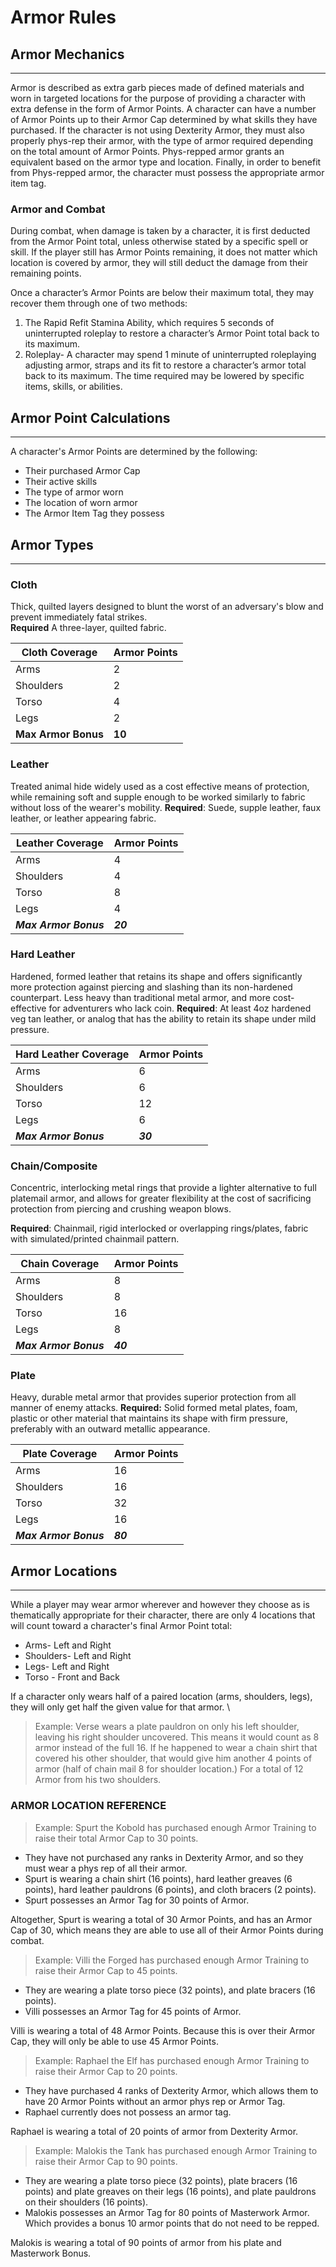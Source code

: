 # Armor Rules

## Armor Mechanics

---
Armor is described as extra garb pieces made of defined materials and worn in targeted locations for the purpose of providing a character with extra defense in the form of Armor Points. A character can have a number of Armor Points up to their Armor Cap determined by what skills they have purchased. If the character is not using Dexterity Armor, they must also properly phys-rep their armor, with the type of armor required depending on the total amount of Armor Points. Phys-repped armor grants an equivalent based on the armor type and location. Finally, in order to benefit from Phys-repped armor, the character must possess the appropriate armor item tag.

### Armor and Combat

During combat, when damage is taken by a character, it is first deducted from the Armor Point total, unless otherwise stated by a specific spell or skill. If the player still has Armor Points remaining, it does not matter which location is covered by armor, they will still deduct the damage from their remaining points.

Once a character’s Armor Points are below their maximum total, they may recover them through one of two methods:  
1. The Rapid Refit Stamina Ability, which requires 5 seconds of uninterrupted roleplay to restore a character’s Armor Point total back to its maximum.
2. Roleplay- A character may spend 1 minute of uninterrupted roleplaying adjusting armor, straps and its fit to restore a character’s armor total back to its maximum.
The time required may be lowered by specific items, skills, or abilities.

## Armor Point Calculations

---
A character's Armor Points are determined by the following:  
* Their purchased Armor Cap
* Their active skills
* The type of armor worn
* The location of worn armor
* The Armor Item Tag they possess

## Armor Types

---
### Cloth

Thick, quilted layers designed to blunt the worst of an adversary's blow and prevent immediately fatal strikes.  
**Required** A three-layer, quilted fabric.

| **Cloth Coverage** | **Armor Points** |
| --- | --- |
| Arms | 2 |
| Shoulders | 2 |
| Torso | 4 |
| Legs | 2 |
| **Max Armor Bonus** | **10** |

### Leather
Treated animal hide widely used as a cost effective means of protection, while remaining soft and supple enough to be worked similarly to fabric without loss of the wearer's mobility.
**Required**: Suede, supple leather, faux leather, or leather appearing fabric.


| **Leather Coverage** | **Armor Points** |
| --- | --- |
| Arms | 4 |
| Shoulders | 4 |
| Torso | 8 |
| Legs | 4 |
| ***Max Armor Bonus*** | ***20*** |


### Hard Leather
Hardened, formed leather that retains its shape and offers significantly more protection against piercing and slashing than its non-hardened counterpart. Less heavy than traditional metal armor, and more cost-effective for adventurers who lack coin.
**Required**: At least 4oz hardened veg tan leather, or analog that has the ability to retain its shape under mild pressure.  

| **Hard Leather Coverage** | **Armor Points** |
| --- | --- |
| Arms | 6 |
| Shoulders | 6 |
| Torso | 12 |
| Legs | 6 |
| ***Max Armor Bonus*** | ***30*** |

### Chain/Composite
Concentric, interlocking metal rings that provide a lighter alternative to full platemail armor, and allows for greater flexibility at the cost of sacrificing protection from piercing and crushing weapon blows.

**Required**: Chainmail, rigid interlocked or overlapping rings/plates, fabric with simulated/printed chainmail pattern.

| **Chain Coverage** | **Armor Points** |
| --- | --- |
| Arms | 8 |
| Shoulders | 8 |
| Torso | 16 |
| Legs | 8 |
| ***Max Armor Bonus*** | ***40*** |


### Plate
Heavy, durable metal armor that provides superior protection from all manner of enemy attacks.
**Required:** Solid formed metal plates, foam, plastic or other material that maintains its shape with firm pressure, preferably with an outward metallic appearance.

| **Plate Coverage** | **Armor Points** |
| --- | --- |
| Arms | 16 |
| Shoulders | 16 |
| Torso | 32 |
| Legs | 16 |
| ***Max Armor Bonus*** | ***80*** |	


## Armor Locations

---
While a player may wear armor wherever and however they choose as is thematically appropriate for their character, there are only 4 locations that will count toward a character's final Armor Point total:

* Arms- Left and Right
* Shoulders- Left and Right
* Legs- Left and Right
* Torso - Front and Back

If a character only wears half of a paired location (arms, shoulders, legs), they will only get half the given value for that armor. \
>Example: Verse wears a plate pauldron on only his left shoulder, leaving his right shoulder uncovered. This means it would count as 8 armor instead of the full 16. If he happened to wear a chain shirt that covered his other shoulder, that would give him another 4 points of armor (half of chain mail 8 for shoulder location.) For a total of 12 Armor from his two shoulders.

### ARMOR LOCATION REFERENCE
>Example: Spurt the Kobold has purchased enough Armor Training to raise their total Armor Cap to 30 points.
* They have not purchased any ranks in Dexterity Armor, and so they must wear a phys rep of all their armor.
* Spurt is wearing a chain shirt (16 points), hard leather greaves (6 points), hard leather pauldrons (6 points), and cloth bracers (2 points).
* Spurt possesses an Armor Tag for 30 points of Armor.

Altogether, Spurt is wearing a total of 30 Armor Points, and has an Armor Cap of 30, which means they are able to use all of their Armor Points during combat.

>Example:  Villi the Forged has purchased enough Armor Training to raise their Armor Cap to 45 points.
* They are wearing a plate torso piece (32 points), and plate bracers (16 points).
* Villi possesses an Armor Tag for 45 points of Armor.

Villi is wearing a total of 48 Armor Points. Because this is over their Armor Cap, they will only be able to use 45 Armor Points.

>Example:  Raphael the Elf has purchased enough Armor Training to raise their Armor Cap to 20 points.
* They have purchased 4 ranks of Dexterity Armor, which allows them to have 20 Armor Points without an armor phys rep or Armor Tag.
* Raphael currently does not possess an armor tag.

Raphael is wearing a total of 20 points of armor from Dexterity Armor. 

>Example:  Malokis the Tank has purchased enough Armor Training to raise their Armor Cap to 90 points.
* They are wearing a plate torso piece (32 points), plate bracers (16 points) and plate greaves on their legs (16 points), and plate pauldrons on their shoulders (16 points).
* Malokis possesses an Armor Tag for 80 points of Masterwork Armor. Which provides a bonus 10 armor points that do not need to be repped.

Malokis is wearing a total of 90 points of armor from his plate and Masterwork Bonus. 
